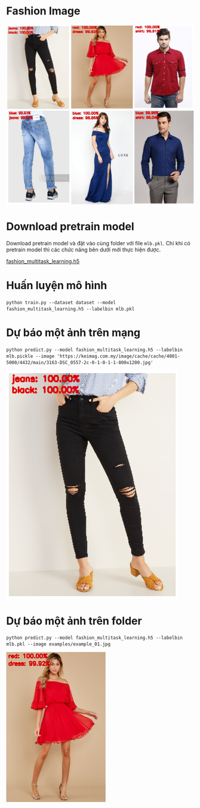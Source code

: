 # Fashion Image

![](./demo.jpg)

# Download pretrain model

Download pretrain model và đặt vào cùng folder với file `mlb.pkl`. Chỉ khi có pretrain model thì các chức năng bên dưới mới thực hiện được.

[fashion_multitask_learning.h5](https://drive.google.com/file/d/1xlyvcIiTo-JJmDUg4YSFP4TJcKpqa4O1/view?usp=sharing)

# Huấn luyện mô hình
`python train.py --dataset dataset --model fashion_multitask_learning.h5 --labelbin mlb.pkl`

# Dự báo một ảnh trên mạng
`python predict.py --model fashion_multitask_learning.h5 --labelbin mlb.pickle --image 'https://keimag.com.my/image/cache/cache/4001-5000/4432/main/3163-DSC_0557-2c-0-1-0-1-1-800x1200.jpg'`

![](./demo2.png)

# Dự báo một ảnh trên folder

`python predict.py --model fashion_multitask_learning.h5 --labelbin mlb.pkl --image examples/example_01.jpg`

![](./demo3.jpg)
